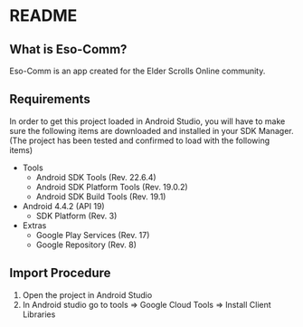 README
======

What is Eso-Comm?
-----------------
Eso-Comm is an app created for the Elder Scrolls Online community. 

Requirements
------------
In order to get this project loaded in Android Studio, you will have to make sure the following
items are downloaded and installed in your SDK Manager. (The project has been tested and confirmed
to load with the following items)

- Tools
    - Android SDK Tools (Rev. 22.6.4)
    - Android SDK Platform Tools (Rev. 19.0.2)
    - Android SDK Build Tools (Rev. 19.1)
- Android 4.4.2 (API 19)
    - SDK Platform (Rev. 3)
- Extras
    - Google Play Services (Rev. 17)
    - Google Repository (Rev. 8)


Import Procedure
-----------------

1) Open the project in Android Studio
2) In Android studio go to tools => Google Cloud Tools => Install Client Libraries
